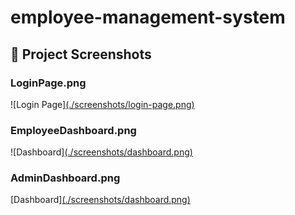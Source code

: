 # employee-management-system
## 📸 Project Screenshots

### LoginPage.png
![Login Page][(./screenshots/login-page.png)](https://github.com/avni672005/employee-management-system/blob/main/LoginPage.png?raw=true)

### EmployeeDashboard.png
![Dashboard][(./screenshots/dashboard.png)](https://github.com/avni672005/employee-management-system/blob/main/EmployeeDashboard.png?raw=true)

### AdminDashboard.png
[Dashboard][(./screenshots/dashboard.png)](https://github.com/avni672005/employee-management-system/blob/main/AdminDashboard.png?raw=true)
